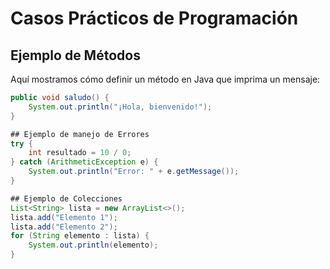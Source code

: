 # Casos Prácticos de Programación

## Ejemplo de Métodos
Aquí mostramos cómo definir un método en Java que imprima un mensaje:

```java
public void saludo() {
    System.out.println("¡Hola, bienvenido!");
}

## Ejemplo de manejo de Errores
try {
    int resultado = 10 / 0;
} catch (ArithmeticException e) {
    System.out.println("Error: " + e.getMessage());
}

## Ejemplo de Colecciones
List<String> lista = new ArrayList<>();
lista.add("Elemento 1");
lista.add("Elemento 2");
for (String elemento : lista) {
    System.out.println(elemento);
}
